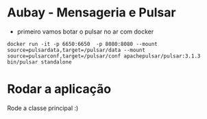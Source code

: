 # Aubay - Mensageria e Pulsar
* primeiro vamos botar o pulsar no ar com docker

```shell
docker run -it -p 6650:6650  -p 8080:8080 --mount source=pulsardata,target=/pulsar/data --mount source=pulsarconf,target=/pulsar/conf apachepulsar/pulsar:3.1.3 bin/pulsar standalone
```
# Rodar a aplicação
 Rode a classe principal :)
